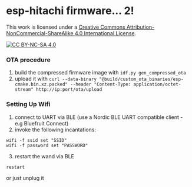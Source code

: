 # esp-hitachi firmware... 2!

This work is licensed under a
[Creative Commons Attribution-NonCommercial-ShareAlike 4.0 International License][cc-by-nc-sa].

[![CC BY-NC-SA 4.0][cc-by-nc-sa-image]][cc-by-nc-sa]

[cc-by-nc-sa]: http://creativecommons.org/licenses/by-nc-sa/4.0/
[cc-by-nc-sa-image]: https://licensebuttons.net/l/by-nc-sa/4.0/88x31.png
[cc-by-nc-sa-shield]: https://img.shields.io/badge/License-CC%20BY--NC--SA%204.0-lightgrey.svg



### OTA procedure

1. build the compressed firmware image with `idf.py gen_compressed_ota`
2. upload it with `curl --data-binary "@build/custom_ota_binaries/esp-cmake.bin.xz.packed" --header "Content-Type: application/octet-stream" http://ip:port/ota/upload`

### Setting Up Wifi

1. connect to UART via BLE (use a Nordic BLE UART compatible client - e.g Bluefruit Connect)
2. invoke the following incantations:
```
wifi -f ssid set "SSID"
wifi -f password set "PASSWORD"
```
3. restart the wand via BLE 
```
restart
```
or just unplug it 